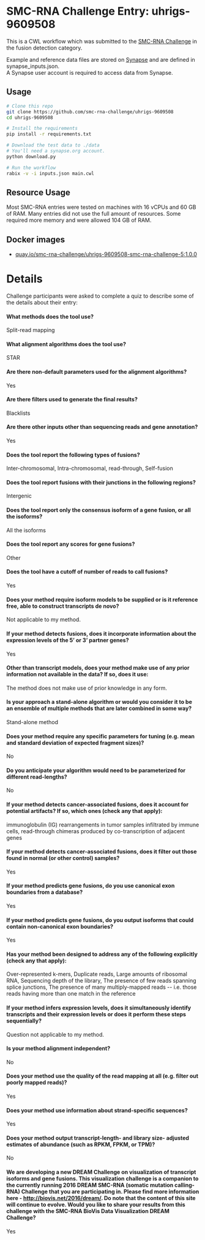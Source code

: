 SMC-RNA Challenge Entry: uhrigs-9609508
========================================================

This is a CWL workflow which was submitted to the [SMC-RNA Challenge][smcrna] in the fusion detection category.

Example and reference data files are stored on [Synapse][data] and are
defined in synapse_inputs.json.  
A Synapse user account is required to access data from Synapse.

Usage
--------------------------------------------------------

```bash
# Clone this repo
git clone https://github.com/smc-rna-challenge/uhrigs-9609508
cd uhrigs-9609508

# Install the requirements
pip install -r requirements.txt

# Download the test data to ./data
# You'll need a synapse.org account.
python download.py

# Run the workflow
rabix -v -i inputs.json main.cwl
```

Resource Usage
--------------------------------------------------------

Most SMC-RNA entries were tested on machines with 16 vCPUs and 60 GB of RAM.
Many entries did not use the full amount of resources.
Some required more memory and were allowed 104 GB of RAM.


Docker images
--------------------------------------------------------


- [quay.io/smc-rna-challenge/uhrigs-9609508-smc-rna-challenge-5:1.0.0](https://quay.io/smc-rna-challenge/uhrigs-9609508-smc-rna-challenge-5:1.0.0)





Details
========================================================

Challenge participants were asked to complete a quiz to describe some of the
details about their entry:



#### What methods does the tool use?
Split-read mapping



#### What alignment algorithms does the tool use?
STAR



#### Are there non-default parameters used for the alignment algorithms?
Yes



#### Are there filters used to generate the final results?
Blacklists



#### Are there other inputs other than sequencing reads and gene annotation?
Yes



#### Does the tool report the following types of fusions?
Inter-chromosomal, Intra-chromosomal, read-through, Self-fusion



#### Does the tool report fusions with their junctions in the following regions?
Intergenic



#### Does the tool report only the consensus isoform of a gene fusion, or all the isoforms?
All the isoforms



#### Does the tool report any scores for gene fusions?
Other



#### Does the tool have a cutoff of number of reads to call fusions?
Yes



#### Does your method require isoform models to be supplied or is it reference free, able to construct transcripts de novo?
Not applicable to my method.



#### If your method detects fusions, does it incorporate information about the expression levels of the 5’ or 3’ partner genes?
Yes



#### Other than transcript models, does your method make use of any prior information not available in the data? If so, does it use:
The method does not make use of prior knowledge in any form.



#### Is your approach a stand-alone algorithm or would you consider it to be an ensemble of multiple methods that are later combined in some way?
Stand-alone method



#### Does your method require any specific parameters for tuning (e.g. mean and standard deviation of expected fragment sizes)?
No



#### Do you anticipate your algorithm would need to be parameterized for different read-lengths?
No



#### If your method detects cancer-associated fusions, does it account for potential artifacts? If so, which ones (check any that apply):
immunoglobulin (IG) rearrangements in tumor samples infiltrated by immune cells, read-through chimeras produced by co-transcription of adjacent genes



#### If your method detects cancer-associated fusions, does it filter out those found in normal (or other control) samples?
Yes



#### If your method predicts gene fusions, do you use canonical exon boundaries from a database?
Yes



#### If your method predicts gene fusions, do you output isoforms that could contain non-canonical exon boundaries?
Yes



#### Has your method been designed to address any of the following explicitly (check any that apply):
Over-represented k-mers, Duplicate reads, Large amounts of ribosomal RNA, Sequencing depth of the library, The presence of few reads spanning splice junctions, The presence of many multiply-mapped reads -- i.e. those reads having more than one match in the reference



#### If your method infers expression levels, does it simultaneously identify transcripts and their expression levels or does it perform these steps sequentially?
Question not applicable to my method.



#### Is your method alignment independent?
No



#### Does your method use the quality of the read mapping at all (e.g. filter out poorly mapped reads)?
Yes



#### Does your method use information about strand-specific sequences?
Yes



#### Does your method output transcript-length- and library size- adjusted estimates of abundance (such as RPKM, FPKM, or TPM)?
No



#### We are developing a new DREAM Challenge on visualization of transcript isoforms and gene fusions. This visualization challenge is a companion to the currently running 2016 DREAM SMC-RNA (somatic mutation calling-RNA) Challenge that you are participating in. Please find more information here - http://biovis.net/2016/dream/. Do note that the content of this site will continue to evolve. Would you like to share your results from this challenge with the SMC-RNA BioVis Data Visualization DREAM Challenge?
Yes





[smcrna]: https://www.synapse.org/#!Synapse:syn2813589/wiki/401435
[data]: https://www.synapse.org/#!Synapse:syn9878903
